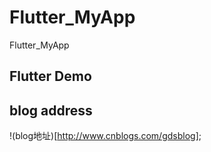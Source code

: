 # Flutter_MyApp
Flutter_MyApp

## Flutter Demo

## blog address
!(blog地址)[http://www.cnblogs.com/gdsblog];
